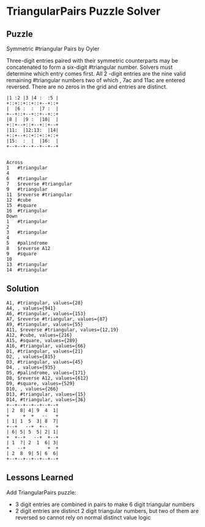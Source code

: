 # TriangularPairs Puzzle Solver

## Puzzle

Symmetric #triangular Pairs by Oyler

Three-digit entries paired with their symmetric counterparts may be concatenated to form a six-digit #triangular number. Solvers must determine which entry comes first. All 2 -digit entries are the nine valid remaining #triangular numbers two of which , 7ac and 11ac are entered reversed. There are no zeros in the grid and entries are distinct.

```+--+--+--+--+--+--+
|1 :2 |3 |4 :  :5 |
+::+::+::+::+--+::+
|  |6 :  :  |7 :  |
+--+::+--+::+--+::+
|8 |  |9 :  |10|  |
+::+--+::+--+::+--+
|11:  |12:13:  |14|
+::+--+::+::+::+::+
|15:  :  |  |16:  |
+--+--+--+--+--+--+


Across
1	#triangular
4	
6	#triangular
7	$reverse #triangular
9	#triangular
11	$reverse #triangular
12	#cube
15	#square
16	#triangular
Down
1	#triangular
2	
3	#triangular
4	
5	#palindrome
8	$reverse A12
9	#square
10	
13	#triangular
14	#triangular
```

## Solution

```Puzzle Summary
A1, #triangular, values={28}
A4, , values={941}
A6, #triangular, values={153}
A7, $reverse #triangular, values={87}
A9, #triangular, values={55}
A11, $reverse #triangular, values={12,19}
A12, #cube, values={216}
A15, #square, values={289}
A16, #triangular, values={66}
D1, #triangular, values={21}
D2, , values={815}
D3, #triangular, values={45}
D4, , values={935}
D5, #palindrome, values={171}
D8, $reverse A12, values={612}
D9, #square, values={529}
D10, , values={266}
D13, #triangular, values={15}
D14, #triangular, values={36}
+--+--+--+--+--+--+
| 2  8| 4| 9  4  1|
+     +  +   --   +
| 1| 1  5  3| 8  7|
+--+   --+  +--   +
| 6| 5| 5  5| 2| 1|
+  +--+   --+  +--+
| 1  ?| 2  1  6| 3|
+   --+        +  +
| 2  8  9| 5| 6  6|
+--+--+--+--+--+--+
```

## Lessons Learned

Add TriangularPairs puzzle:
- 3 digit entries are combined in pairs to make 6 digit triangular numbers
- 2 digit entries are distinct 2 digit triangular numbers, but two of them are reversed so cannot rely on normal distinct value logic